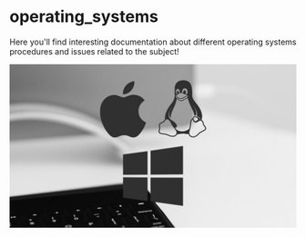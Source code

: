 # operating_systems

Here you'll find interesting documentation about different operating systems procedures and issues related to the subject!

<div align="center">
  <img src="https://github.com/birdm4nw/operating_systems/blob/main/oss.jpg" width="800" />
</div>
